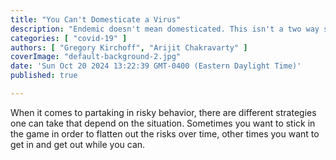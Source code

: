 ```yaml
---
title: "You Can't Domesticate a Virus"
description: "Endemic doesn't mean domesticated. This isn't a two way street and we don't want to play by a virus' terms."
categories: [ "covid-19" ]
authors: [ "Gregory Kirchoff", "Arijit Chakravarty" ]
coverImage: "default-background-2.jpg"
date: 'Sun Oct 20 2024 13:22:39 GMT-0400 (Eastern Daylight Time)'
published: true

---
```

<script> // usables
	import RecipeCard from '$lib/components/usables/RecipeCard/RecipeCard.svelte';

import CrisisPredictions from '$lib/components/internal/projects/CrisisPredictions/CrisisPredictions.svelte';

</script>

<CrisisPredictions />

When it comes to partaking in risky behavior, there are different strategies one can take that depend on the situation. Sometimes you want to stick in the game in order to flatten out the risks over time, other times you want to get in and get out while you can.
